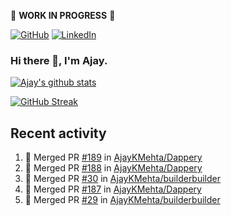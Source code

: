:construction: **WORK IN PROGRESS** :construction:

<p align="left">
<a href="https://github.com/ajaykmehta"><img src="https://img.shields.io/github/followers/ajaykmehta.svg?label=GitHub&style=social" alt="GitHub"></a>
<a href="https://www.linkedin.com/in/ajay-mehta-b781ba1/"><img src="https://img.shields.io/badge/LinkedIn--_.svg?style=social&logo=linkedin" alt="LinkedIn"></a>
</p>

### Hi there 👋, I'm Ajay.

[![Ajay's github stats](https://github-readme-stats.vercel.app/api?username=AjayKMehta&count_private=true&show_icons=true&theme=synthwave)](https://github.com/anuraghazra/github-readme-stats)
<!--![Top Langs](https://github-readme-stats.vercel.app/api/top-langs/?username=AjayKMehta&count_private=true&show_icons=true&theme=synthwave&hide=TeX&layout=compact)-->

<!--
**AjayKMehta/AjayKMehta** is a ✨ _special_ ✨ repository because its `README.md` (this file) appears on your GitHub profile.

Here are some ideas to get you started:

- 🔭 I'm currently working on ...
- 🌱 I'm currently learning ...
- 👯 I'm looking to collaborate on ...
- 🤔 I'm looking for help with ...
- 💬 Ask me about ...
- 📫 How to reach me: ...
- 😄 Pronouns: ...
- ⚡ Fun fact: ...
-->

[![GitHub Streak](https://github-readme-streak-stats.herokuapp.com/?user=AjayKMehta&theme=dark)](https://git.io/streak-stats)

## Recent activity

<!--START_SECTION:activity-->
1. 🎉 Merged PR [#189](https://github.com/AjayKMehta/Dappery/pull/189) in [AjayKMehta/Dappery](https://github.com/AjayKMehta/Dappery)
2. 🎉 Merged PR [#188](https://github.com/AjayKMehta/Dappery/pull/188) in [AjayKMehta/Dappery](https://github.com/AjayKMehta/Dappery)
3. 🎉 Merged PR [#30](https://github.com/AjayKMehta/builderbuilder/pull/30) in [AjayKMehta/builderbuilder](https://github.com/AjayKMehta/builderbuilder)
4. 🎉 Merged PR [#187](https://github.com/AjayKMehta/Dappery/pull/187) in [AjayKMehta/Dappery](https://github.com/AjayKMehta/Dappery)
5. 🎉 Merged PR [#29](https://github.com/AjayKMehta/builderbuilder/pull/29) in [AjayKMehta/builderbuilder](https://github.com/AjayKMehta/builderbuilder)
<!--END_SECTION:activity-->
